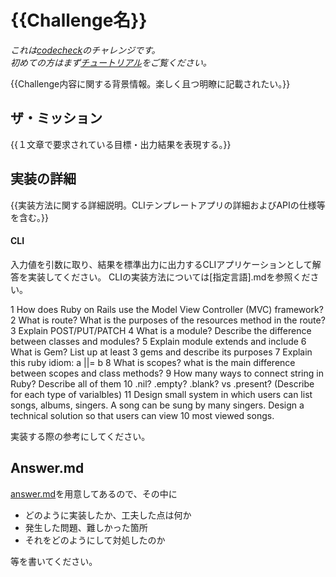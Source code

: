<!-- TODO: WARNING! There are many sections marked `TODO` and `{{}}` in this repo. -->
<!--       - Do all the TODO tasks. -->
<!--       - Fill out all the `{{}}`s. -->
<!--       - Remove all `TODO`s and `{{}}`s when complete. -->
<!--       - For more information, see [codecheck-contents CONTRIBUTING.md](https://github.com/givery-technology/codecheck-contents/blob/master/CONTRIBUTING.md) -->

# {{Challenge名}}

*これは[codecheck](https://app.code-check.io/)のチャレンジです。  
初めての方はまず[チュートリアル](https://app.code-check.io/orgs/codecheck/challenges/77)をご覧ください。*

{{Challenge内容に関する背景情報。楽しく且つ明瞭に記載されたい。}}

## ザ・ミッション
{{１文章で要求されている目標・出力結果を表現する。}}

## 実装の詳細
{{実装方法に関する詳細説明。CLIテンプレートアプリの詳細およびAPIの仕様等を含む。}}

#### CLI
入力値を引数に取り、結果を標準出力に出力するCLIアプリケーションとして解答を実装してください。
CLIの実装方法については[指定言語].mdを参照ください。

1	How does Ruby on Rails use the Model View Controller (MVC) framework?
2	What is route? What is the purposes of the resources method in the route?
3	Explain POST/PUT/PATCH
4	What is a module? Describe the difference between classes and modules?
5	Explain module extends and include
6	What is Gem? List up at least 3 gems and describe its purposes
7	Explain this ruby idiom: a ||= b
8	What is scopes? what is the main difference between scopes and class methods?
9	How many ways to connect string in Ruby? Describe all of them
10	.nil? .empty? .blank? vs .present? (Describe for each type of varialbles)
11	Design small system in which users can list songs, albums, singers. A song can be sung by many singers. Design a technical solution so that users can view 10 most viewed songs.
  
実装する際の参考にしてください。

## Answer.md
[answer.md](./answer.md)を用意してあるので、その中に

- どのように実装したか、工夫した点は何か
- 発生した問題、難しかった箇所
- それをどのようにして対処したのか

等を書いてください。
